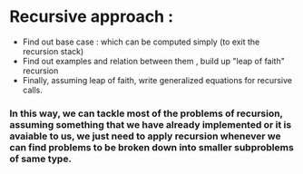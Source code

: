 # Recursive approach :
* Find out base case : which can be computed simply (to exit the recursion stack)
* Find out examples and relation between them , build up "leap of faith" recursion
* Finally, assuming leap of faith, write generalized equations for recursive calls.

### In this way, we can tackle most of the problems of recursion, assuming something that we have already implemented or it is avaiable to us, we just need to apply recursion whenever we can find problems to be broken down into smaller subproblems of same type.
